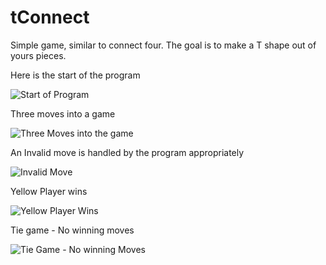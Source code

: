 # tConnect

Simple game, similar to connect four. The goal is to make a T shape out of yours pieces. 

Here is the start of the program

![Start of Program](http://i.imgur.com/ln9wyw9.png)

Three moves into a game

![Three Moves into the game](http://i.imgur.com/cQvhBp2.png)

An Invalid move is handled by the program appropriately

![Invalid Move](http://i.imgur.com/BGyHAre.png)

Yellow Player wins

![Yellow Player Wins](http://i.imgur.com/odG5piL.png)

Tie game - No winning moves

![Tie Game - No winning Moves](http://i.imgur.com/0MsOrTq.png)

